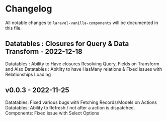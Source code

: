 # Changelog

All notable changes to `laravel-vanilla-components` will be documented in this file.

## Datatables : Closures for Query & Data Transform - 2022-12-18

Datatables : Ability to Have closures Resolving Query, Fields on Transform and Also
Datatables : Abitlity to have HasMany relations & Fixed issues with Relationships Loading

## v0.0.3 - 2022-11-25

Datatables: Fixed various bugs with Fetching Records/Models on Actions
Datatables: Ability to Refresh / not after a action is dispatched.
Components: Fixed issue with Select Options

